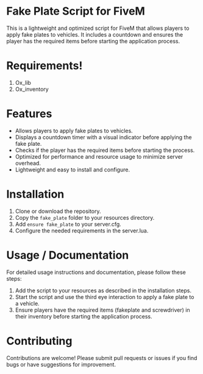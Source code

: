 # Fake Plate Script for FiveM

This is a lightweight and optimized script for FiveM that allows players to apply fake plates to vehicles. It includes a countdown and ensures the player has the required items before starting the application process.

# Requirements!

1. Ox_lib
2. Ox_inventory

# Features
- Allows players to apply fake plates to vehicles.
- Displays a countdown timer with a visual indicator before applying the fake plate.
- Checks if the player has the required items before starting the process.
- Optimized for performance and resource usage to minimize server overhead.
- Lightweight and easy to install and configure.

# Installation
1. Clone or download the repository.
2. Copy the ```fake_plate``` folder to your resources directory.
3. Add ```ensure fake_plate``` to your server.cfg.
4. Configure the needed requirements in the server.lua.

# Usage / Documentation
For detailed usage instructions and documentation, please follow these steps:

1. Add the script to your resources as described in the installation steps.
2. Start the script and use the third eye interaction to apply a fake plate to a vehicle.
3. Ensure players have the required items (fakeplate and screwdriver) in their inventory before starting the application process.

# Contributing
Contributions are welcome! Please submit pull requests or issues if you find bugs or have suggestions for improvement.
